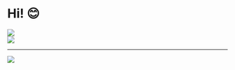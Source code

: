 <h1>Hi! 😊 </h1>

![](https://github-readme-streak-stats.herokuapp.com/?user=IsabelaSiqueira1&theme=tokyonight&hide_border=false)<br/>
![](https://github-readme-stats.vercel.app/api/top-langs/?username=IsabelaSiqueira1&theme=tokyonight&hide_border=false&include_all_commits=false&count_private=true&layout=compact)

---
<div> 
    <a href="https://www.linkedin.com/in/isabela-siqueira-28a85a17b/" target="_blank"><img src="https://img.shields.io/badge/-LinkedIn-%230077B5?style=for-the-badge&logo=linkedin&logoColor=white" target="_blank"></a>
</div>  

